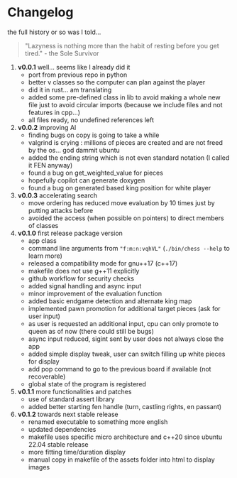 # Changelog

<summary>the full history or so was I told...</summary>

> "Lazyness is nothing more than the habit of resting before you get tired." - the Sole Survivor

1.  **v0.0.1** well... seems like I already did it
    - port from previous repo in python
    - better v classes so the computer can plan against the player
    - did it in rust... am translating
    - added some pre-defined class in lib to avoid making a whole new file just to avoid circular imports (because we include files and not features in cpp...)
    - all files ready, no undefined references left
2.  **v0.0.2** improving AI
    - finding bugs on copy is going to take a while
    - valgrind is crying : millions of pieces are created and are not freed by the os... god dammit ubuntu
    - added the ending string which is not even standard notation (I called it FEN anyway)
    - found a bug on get_weighted_value for pieces
    - hopefully copilot can generate doxygen
    - found a bug on generated based king position for white player
3.  **v0.0.3** accelerating search
    - move ordering has reduced move evaluation by 10 times just by putting attacks before
    - avoided the access (when possible on pointers) to direct members of classes
4.  **v0.1.0** first release package version
    - app class
    - command line arguments from `"f:m:n:vqhVL"` (`./bin/chess --help` to learn more)
    - released a compatibility mode for gnu++17 (c++17)
    - makefile does not use g++11 explicitly
    - github workflow for security checks
    - added signal handling and async input
    - minor improvement of the evaluation function
    - added basic endgame detection and alternate king map
    - implemented pawn promotion for additional target pieces (ask for user input)
    - as user is requested an additional input, cpu can only promote to queen as of now (there could still be bugs)
    - async input reduced, sigint sent by user does not always close the app
    - added simple display tweak, user can switch filling up white pieces for display
    - add pop command to go to the previous board if available (not recoverable)
    - global state of the program is registered
5.  **v0.1.1** more functionalities and patches
    - use of standard assert library
    - added better starting fen handle (turn, castling rights, en passant)
6.  **v0.1.2** towards next stable release
    - renamed executable to something more english
    - updated dependencies
    - makefile uses specific micro architecture and c++20 since ubuntu 22.04 stable release
    - more fitting time/duration display
    - manual copy in makefile of the assets folder into html to display images
